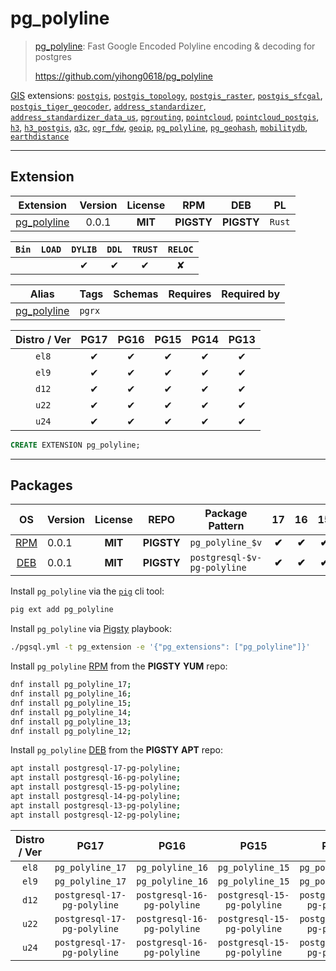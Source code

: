 # pg_polyline


> [pg_polyline](https://github.com/yihong0618/pg_polyline): Fast Google Encoded Polyline encoding & decoding for postgres
>
> https://github.com/yihong0618/pg_polyline





[GIS](/gis) extensions: [`postgis`](/postgis), [`postgis_topology`](/postgis_topology), [`postgis_raster`](/postgis_raster), [`postgis_sfcgal`](/postgis_sfcgal), [`postgis_tiger_geocoder`](/postgis_tiger_geocoder), [`address_standardizer`](/address_standardizer), [`address_standardizer_data_us`](/address_standardizer_data_us), [`pgrouting`](/pgrouting), [`pointcloud`](/pointcloud), [`pointcloud_postgis`](/pointcloud_postgis), [`h3`](/h3), [`h3_postgis`](/h3_postgis), [`q3c`](/q3c), [`ogr_fdw`](/ogr_fdw), [`geoip`](/geoip), [`pg_polyline`](/pg_polyline), [`pg_geohash`](/pg_geohash), [`mobilitydb`](/mobilitydb), [`earthdistance`](/earthdistance)


-------
## Extension


| Extension | Version | License | RPM | DEB | PL |
|-----------|:-------:|:-------:|:---:|:---:|:--:|
| [pg_polyline](https://github.com/yihong0618/pg_polyline) | 0.0.1 | **<span class="tcblue">MIT</span>** | **<span class="tcwarn">PIGSTY</span>** | **<span class="tcwarn">PIGSTY</span>** | `Rust` |



| `Bin` | `LOAD` | `DYLIB` | `DDL` | `TRUST` | `RELOC` |
|:-----:|:------:|:-------:|:-----:|:-------:|:-------:|
|  |  | <span class="tcblue">✔</span> | <span class="tcblue">✔</span> | <span class="tcblue">✔</span> | <span class="tcwarn">✘</span> |



| Alias | Tags | Schemas | Requires | Required by |
|-------|------|---------|----------|-------------|
| [pg_polyline](/pg_polyline) | `pgrx` |  |  |  |



| Distro / Ver | PG17 | PG16 | PG15 | PG14 | PG13 |
|:------------:|:----:|:----:|:----:|:----:|:----:|
| `el8` | <span class="tcblue">✔</span> | <span class="tcblue">✔</span> | <span class="tcblue">✔</span> | <span class="tcblue">✔</span> | <span class="tcblue">✔</span> |
| `el9` | <span class="tcblue">✔</span> | <span class="tcblue">✔</span> | <span class="tcblue">✔</span> | <span class="tcblue">✔</span> | <span class="tcblue">✔</span> |
| `d12` | <span class="tcblue">✔</span> | <span class="tcblue">✔</span> | <span class="tcblue">✔</span> | <span class="tcblue">✔</span> | <span class="tcblue">✔</span> |
| `u22` | <span class="tcblue">✔</span> | <span class="tcblue">✔</span> | <span class="tcblue">✔</span> | <span class="tcblue">✔</span> | <span class="tcblue">✔</span> |
| `u24` | <span class="tcblue">✔</span> | <span class="tcblue">✔</span> | <span class="tcblue">✔</span> | <span class="tcblue">✔</span> | <span class="tcblue">✔</span> |





```sql
CREATE EXTENSION pg_polyline;
```

-----------


## Packages


| OS | Version | License | REPO | Package Pattern | 17 | 16 | 15 | 14 | 13 | Dependency |
|:--:|---------|:-------:|:----:|-----------------|:--:|:--:|:--:|:--:|:--:|------------|
| [RPM](/rpm) | 0.0.1 | **<span class="tcblue">MIT</span>** | **<span class="tcwarn">PIGSTY</span>** | `pg_polyline_$v` | **<span class="tcwarn">✔</span>** | **<span class="tcwarn">✔</span>** | **<span class="tcwarn">✔</span>** | **<span class="tcwarn">✔</span>** | **<span class="tcwarn">✔</span>** |  |
| [DEB](/deb) | 0.0.1 | **<span class="tcblue">MIT</span>** | **<span class="tcwarn">PIGSTY</span>** | `postgresql-$v-pg-polyline` | **<span class="tcwarn">✔</span>** | **<span class="tcwarn">✔</span>** | **<span class="tcwarn">✔</span>** | **<span class="tcwarn">✔</span>** | **<span class="tcwarn">✔</span>** |  |



Install `pg_polyline` via the [`pig`](https://github.com/pgsty/pig) cli tool:

```bash
pig ext add pg_polyline
```


Install `pg_polyline` via [Pigsty](https://pigsty.io/docs/pgext/usage/install/) playbook:

```bash
./pgsql.yml -t pg_extension -e '{"pg_extensions": ["pg_polyline"]}'
```


Install `pg_polyline` [RPM](/rpm) from the **<span class="tcwarn">PIGSTY</span>** **YUM** repo:

```bash
dnf install pg_polyline_17;
dnf install pg_polyline_16;
dnf install pg_polyline_15;
dnf install pg_polyline_14;
dnf install pg_polyline_13;
dnf install pg_polyline_12;
```


Install `pg_polyline` [DEB](/deb) from the **<span class="tcwarn">PIGSTY</span>** **APT** repo:

```bash
apt install postgresql-17-pg-polyline;
apt install postgresql-16-pg-polyline;
apt install postgresql-15-pg-polyline;
apt install postgresql-14-pg-polyline;
apt install postgresql-13-pg-polyline;
apt install postgresql-12-pg-polyline;
```




| Distro / Ver | PG17 | PG16 | PG15 | PG14 | PG13 |
|:------------:|:----:|:----:|:----:|:----:|:----:|
| `el8` | `pg_polyline_17` | `pg_polyline_16` | `pg_polyline_15` | `pg_polyline_14` | `pg_polyline_13` |
| `el9` | `pg_polyline_17` | `pg_polyline_16` | `pg_polyline_15` | `pg_polyline_14` | `pg_polyline_13` |
| `d12` | `postgresql-17-pg-polyline` | `postgresql-16-pg-polyline` | `postgresql-15-pg-polyline` | `postgresql-14-pg-polyline` | `postgresql-13-pg-polyline` |
| `u22` | `postgresql-17-pg-polyline` | `postgresql-16-pg-polyline` | `postgresql-15-pg-polyline` | `postgresql-14-pg-polyline` | `postgresql-13-pg-polyline` |
| `u24` | `postgresql-17-pg-polyline` | `postgresql-16-pg-polyline` | `postgresql-15-pg-polyline` | `postgresql-14-pg-polyline` | `postgresql-13-pg-polyline` |






